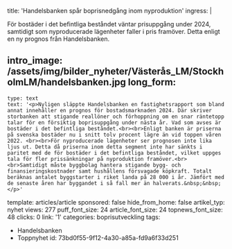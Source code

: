 title: 'Handelsbanken spår boprisnedgång inom nyproduktion'
ingress: |
  <p>För bostäder i det befintliga beståndet väntar prisuppgång under 2024, samtidigt som nyproducerade lägenheter faller i pris framöver. Detta enligt en ny prognos från Handelsbanken.
  </p>
  
intro_image: /assets/img/bilder_nyheter/Västerås_LM/StockholmLM/handelsbanken.jpg
long_form:
  -
    type: text
    text: '<p>Nyligen släppte Handelsbanken en fastighetsrapport som bland annat innehåller en prognos för bostadsmarknaden 2024. Där skriver storbanken att stigande reallöner och förhoppning om en snar räntetopp talar för en försiktig boprisuppgång under nästa år. Vad som avses är bostäder i det befintliga beståndet.<br><br>Enligt banken är priserna på svenska bostäder nu i snitt tolv procent lägre än vid toppen våren 2022. <br><br>För nyproducerade lägenheter ser prognosen inte lika ljus ut. Detta då priserna inom detta segment inte har sänkts i paritet med de för bostäder i det befintliga beståndet, vilket uppges tala för fler prissänkningar på nyproduktion framöver.<br><br>Samtidigt måste byggbolag hantera stigande bygg- och finansieringskostnader samt hushållens försvagade köpkraft. Totalt beräknas antalet byggstarter i riket landa på 28 000 i år. Jämfört med de senaste åren har byggandet i så fall mer än halverats.&nbsp;&nbsp;</p>'
template: articles/article
sponsored: false
hide_from_home: false
artikel_typ: nyhet
views: 277
puff_font_size: 24
article_font_size: 24
topnews_font_size: 48
clicks: 0
link: '1'
categories: boprisutveckling
tags:
  - Handelsbanken
  - Toppnyhet
id: 73bd0f55-9f12-4a30-a85a-fd9a6f33d251
